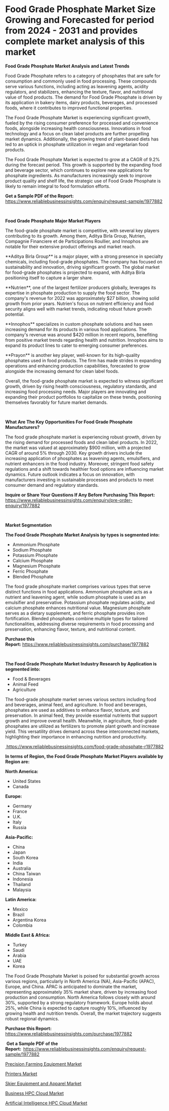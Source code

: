<p><h1>Food Grade Phosphate Market Size Growing and Forecasted for period from 2024 - 2031 and provides complete market analysis of this market</h1></p><p><strong>Food Grade Phosphate Market Analysis and Latest Trends</strong></p>
<p><p>Food Grade Phosphate refers to a category of phosphates that are safe for consumption and commonly used in food processing. These compounds serve various functions, including acting as leavening agents, acidity regulators, and stabilizers, enhancing the texture, flavor, and nutritional value of food products. The demand for Food Grade Phosphate is driven by its application in bakery items, dairy products, beverages, and processed foods, where it contributes to improved functional properties.</p><p>The Food Grade Phosphate Market is experiencing significant growth, fueled by the rising consumer preference for processed and convenience foods, alongside increasing health consciousness. Innovations in food technology and a focus on clean label products are further propelling market dynamics. Additionally, the growing trend of plant-based diets has led to an uptick in phosphate utilization in vegan and vegetarian food products.</p><p>The Food Grade Phosphate Market is expected to grow at a CAGR of 9.2% during the forecast period. This growth is supported by the expanding food and beverage sector, which continues to explore new applications for phosphate ingredients. As manufacturers increasingly seek to improve product quality and shelf life, the strategic use of Food Grade Phosphate is likely to remain integral to food formulation efforts.</p></p>
<p><strong>Get a Sample PDF of the Report:&nbsp;</strong> <a href="https://www.reliablebusinessinsights.com/enquiry/request-sample/1977882?utm_campaign=41&utm_medium=2&utm_source=Github&utm_content=ia&utm_term=25102024&utm_id=food-grade-phosphate">https://www.reliablebusinessinsights.com/enquiry/request-sample/1977882</a></p>
<p>&nbsp;</p>
<p><strong>Food Grade Phosphate Major Market Players</strong></p>
<p><p>The food-grade phosphate market is competitive, with several key players contributing to its growth. Among them, Aditya Birla Group, Nutrien, Compagnie Financiere et de Participations Roullier, and Innophos are notable for their extensive product offerings and market reach.</p><p>**Aditya Birla Group** is a major player, with a strong presence in specialty chemicals, including food-grade phosphates. The company has focused on sustainability and innovation, driving significant growth. The global market for food-grade phosphates is projected to expand, with Aditya Birla positioning itself to capture a larger share.</p><p>**Nutrien**, one of the largest fertilizer producers globally, leverages its expertise in phosphate production to supply the food sector. The company's revenue for 2022 was approximately $27 billion, showing solid growth from prior years. Nutrien's focus on nutrient efficiency and food security aligns well with market trends, indicating robust future growth potential.</p><p>**Innophos** specializes in custom phosphate solutions and has seen increasing demand for its products in various food applications. The company's revenue was around $420 million in recent reports, benefiting from positive market trends regarding health and nutrition. Innophos aims to expand its product lines to cater to emerging consumer preferences.</p><p>**Prayon** is another key player, well-known for its high-quality phosphates used in food products. The firm has made strides in expanding operations and enhancing production capabilities, forecasted to grow alongside the increasing demand for clean label foods.</p><p>Overall, the food-grade phosphate market is expected to witness significant growth, driven by rising health consciousness, regulatory standards, and increasing food processing needs. Major players are innovating and expanding their product portfolios to capitalize on these trends, positioning themselves favorably for future market demands.</p></p>
<p>&nbsp;</p>
<p><strong>What Are The Key Opportunities For Food Grade Phosphate Manufacturers?</strong></p>
<p><p>The food grade phosphate market is experiencing robust growth, driven by the rising demand for processed foods and clean label products. In 2022, the market was valued at approximately $900 million, with a projected CAGR of around 5% through 2030. Key growth drivers include the increasing application of phosphates as leavening agents, emulsifiers, and nutrient enhancers in the food industry. Moreover, stringent food safety regulations and a shift towards healthier food options are influencing market dynamics. Future outlook indicates a focus on innovation, with manufacturers investing in sustainable processes and products to meet consumer demand and regulatory standards.</p></p>
<p><strong>Inquire or Share Your Questions If Any Before Purchasing This Report:</strong> <a href="https://www.reliablebusinessinsights.com/enquiry/pre-order-enquiry/1977882?utm_campaign=41&utm_medium=2&utm_source=Github&utm_content=ia&utm_term=25102024&utm_id=food-grade-phosphate">https://www.reliablebusinessinsights.com/enquiry/pre-order-enquiry/1977882</a></p>
<p>&nbsp;</p>
<p><strong>Market Segmentation</strong></p>
<p><strong>The Food Grade Phosphate Market Analysis by types is segmented into:</strong></p>
<p><ul><li>Ammonium Phosphate</li><li>Sodium Phosphate</li><li>Potassium Phosphate</li><li>Calcium Phosphate</li><li>Magnesium Phosphate</li><li>Ferric Phosphate</li><li>Blended Phosphate</li></ul></p>
<p><p>The food grade phosphate market comprises various types that serve distinct functions in food applications. Ammonium phosphate acts as a nutrient and leavening agent, while sodium phosphate is used as an emulsifier and preservative. Potassium phosphate regulates acidity, and calcium phosphate enhances nutritional value. Magnesium phosphate serves as a dietary supplement, and ferric phosphate provides iron fortification. Blended phosphates combine multiple types for tailored functionalities, addressing diverse requirements in food processing and preservation, enhancing flavor, texture, and nutritional content.</p></p>
<p><strong>Purchase this Report:&nbsp;</strong><a href="https://www.reliablebusinessinsights.com/purchase/1977882?utm_campaign=41&utm_medium=2&utm_source=Github&utm_content=ia&utm_term=25102024&utm_id=food-grade-phosphate">https://www.reliablebusinessinsights.com/purchase/1977882</a></p>
<p>&nbsp;</p>
<p><strong>The Food Grade Phosphate Market Industry Research by Application is segmented into:</strong></p>
<p><ul><li>Food & Beverages</li><li>Animal Feed</li><li>Agriculture</li></ul></p>
<p><p>The food-grade phosphate market serves various sectors including food and beverages, animal feed, and agriculture. In food and beverages, phosphates are used as additives to enhance flavor, texture, and preservation. In animal feed, they provide essential nutrients that support growth and improve overall health. Meanwhile, in agriculture, food-grade phosphates are utilized as fertilizers to promote plant growth and increase yield. This versatility drives demand across these interconnected markets, highlighting their importance in enhancing nutrition and productivity.</p></p>
<p><a href="https://www.reliablebusinessinsights.com/food-grade-phosphate-r1977882?utm_campaign=41&utm_medium=2&utm_source=Github&utm_content=ia&utm_term=25102024&utm_id=food-grade-phosphate">&nbsp;https://www.reliablebusinessinsights.com/food-grade-phosphate-r1977882</a></p>
<p><strong>In terms of Region, the Food Grade Phosphate Market Players available by Region are:</strong></p>
<p>
    <p> <strong> North America: </strong>
        <ul>
            <li>United States</li>
            <li>Canada</li>
        </ul>
        </p> 
    <p> <strong> Europe: </strong>
        <ul>
            <li>Germany</li>
            <li>France</li>
            <li>U.K.</li>
            <li>Italy</li>
            <li>Russia</li>
        </ul>
        </p> 
    <p> <strong> Asia-Pacific: </strong>
        <ul>
            <li>China</li>
            <li>Japan</li>
            <li>South Korea</li>
            <li>India</li>
            <li>Australia</li>
            <li>China Taiwan</li>
            <li>Indonesia</li>
            <li>Thailand</li>
            <li>Malaysia</li>
        </ul>
        </p> 
    <p> <strong> Latin America: </strong>
        <ul>
            <li>Mexico</li>
            <li>Brazil</li>
            <li>Argentina Korea</li>
            <li>Colombia</li>
        </ul>
        </p> 
    <p> <strong> Middle East & Africa: </strong>
        <ul>
            <li>Turkey</li>
            <li>Saudi</li>
            <li>Arabia</li>
            <li>UAE</li>
            <li>Korea</li>
        </ul>
    </p>
    </p>
<p><p>The Food Grade Phosphate Market is poised for substantial growth across various regions, particularly in North America (NA), Asia-Pacific (APAC), Europe, and China. APAC is anticipated to dominate the market, representing approximately 35% market share, driven by increasing food production and consumption. North America follows closely with around 30%, supported by a strong regulatory framework. Europe holds about 25%, while China is expected to capture roughly 10%, influenced by growing health and nutrition trends. Overall, the market trajectory suggests robust regional dynamics.</p></p>
<p><strong>Purchase this Report: </strong><a href="https://www.reliablebusinessinsights.com/purchase/1977882?utm_campaign=41&utm_medium=2&utm_source=Github&utm_content=ia&utm_term=25102024&utm_id=food-grade-phosphate">https://www.reliablebusinessinsights.com/purchase/1977882</a></p>
<p>&nbsp;<strong>Get a Sample PDF of the Report:&nbsp;&nbsp;</strong><a href="https://www.reliablebusinessinsights.com/enquiry/request-sample/1977882?utm_campaign=41&utm_medium=2&utm_source=Github&utm_content=ia&utm_term=25102024&utm_id=food-grade-phosphate">https://www.reliablebusinessinsights.com/enquiry/request-sample/1977882</a></p>
<p><strong></strong></p>
<p><p><a href="https://issuu.com/reportprime-2/docs/precision-farming-equipment-market-_774d62f738d675?utm_campaign=41&utm_medium=2&utm_source=Github&utm_content=ia&utm_term=25102024&utm_id=food-grade-phosphate">Precision Farming Equipment Market</a></p><p><a href="https://issuu.com/reportprime-2/docs/printers-market-size-2030.pptx_c14509c86a7777?utm_campaign=41&utm_medium=2&utm_source=Github&utm_content=ia&utm_term=25102024&utm_id=food-grade-phosphate">Printers Market</a></p><p><a href="https://www.linkedin.com/pulse/skier-equipment-apparel-market-research-report-2024-2031-opmne?utm_campaign=41&utm_medium=2&utm_source=Github&utm_content=ia&utm_term=25102024&utm_id=food-grade-phosphate">Skier Equipment and Apparel Market</a></p><p><a href="https://github.com/jerridoxdemase/Market-Research-Report-List-1/blob/main/business-hpc-cloud-market.md?utm_campaign=41&utm_medium=2&utm_source=Github&utm_content=ia&utm_term=25102024&utm_id=food-grade-phosphate">Business HPC Cloud Market</a></p><p><a href="https://github.com/nifongekclosebn1/Market-Research-Report-List-1/blob/main/artificial-intelligence-hpc-cloud-market.md?utm_campaign=41&utm_medium=2&utm_source=Github&utm_content=ia&utm_term=25102024&utm_id=food-grade-phosphate">Artificial Intelligence HPC Cloud Market</a></p></p>